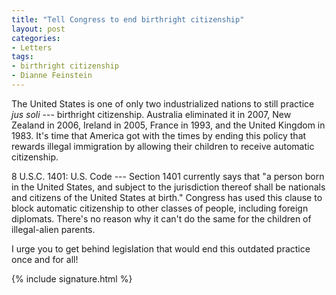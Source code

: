 ```yaml
---
title: "Tell Congress to end birthright citizenship"
layout: post
categories:
- Letters
tags:
- birthright citizenship
- Dianne Feinstein
---
```


The United States is one of only two industrialized nations to still practice *jus soli* --- birthright citizenship. Australia eliminated it in 2007, New Zealand in 2006, Ireland in 2005, France in 1993, and the United Kingdom in 1983. It's time that America got with the times by ending this policy that rewards illegal immigration by allowing their children to receive automatic citizenship.

8 U.S.C. 1401: U.S. Code --- Section 1401 currently says that "a person born in the United States, and subject to the jurisdiction thereof shall be nationals and citizens of the United States at birth." Congress has used this clause to block automatic citizenship to other classes of people, including foreign diplomats. There's no reason why it can't do the same for the children of illegal-alien parents.

I urge you to get behind legislation that would end this outdated practice once and for all!

{% include signature.html %}
